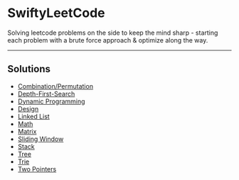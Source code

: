 # SwiftyLeetCode

Solving leetcode problems on the side to keep the mind sharp - 
starting each problem with a brute force approach & optimize along the way.

---
## Solutions

* [Combination/Permutation](Combination-Permutation.md)
* [Depth-First-Search](Depth-First-Search.md)
* [Dynamic Programming](Dynamic-Programming.md)
* [Design](Design.md)
* [Linked List](Linked-List.md)
* [Math](Math.md)
* [Matrix](Matrix.md)
* [Sliding Window](Sliding-Window.md)
* [Stack](Stack.md)
* [Tree](Tree.md)
* [Trie](Trie.md)
* [Two Pointers](Two-Pointers.md)